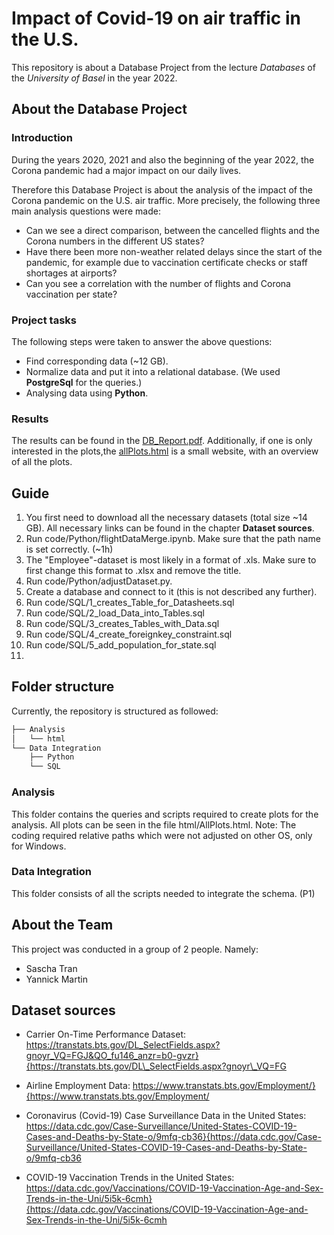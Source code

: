 # Impact of Covid-19 on air traffic in the U.S.

This repository is about a Database Project from the lecture _Databases_ of the _University of Basel_ in the year 2022.


## About the Database Project

### Introduction

During the years 2020, 2021 and also the beginning of the year 2022, the Corona pandemic had a major impact on our daily lives. 

Therefore this Database Project is about the analysis of the impact of the Corona pandemic on the U.S. air traffic.
More precisely, the following three main analysis questions were made:

- Can we see a direct comparison, between the cancelled flights and the Corona numbers in the different US states?
- Have there been more non-weather related delays since the start of the pandemic, for example due to vaccination certificate checks or staff shortages at airports?
- Can you see a correlation with the number of flights and Corona vaccination per state?

### Project tasks

The following steps were taken to answer the above questions:
- Find corresponding data (~12 GB).
- Normalize data and put it into a relational database. (We used **PostgreSql** for the queries.)
- Analysing data using **Python**.

### Results

The results can be found in the [DB_Report.pdf](https://github.com/saschatran/DatabaseProject/blob/main/DB_Report.pdf). Additionally, if one is only interested
in the plots,the [allPlots.html](https://github.com/saschatran/DatabaseProject/blob/main/Analysis/html/AllPlots.html) is a small website, with an overview of
all the plots.


## Guide

1. You first need to download all the necessary datasets (total size ~14 GB). All necessary links can be found in the chapter **Dataset sources**.
2. Run code/Python/flightDataMerge.ipynb. Make sure that the path name is set correctly. (~1h)
3. The "Employee"-dataset is most likely in a format of .xls. Make sure to first change this format to .xlsx and remove the title.
4. Run code/Python/adjustDataset.py.
5. Create a database and connect to it (this is not described any further).
6. Run code/SQL/1_creates_Table_for_Datasheets.sql
7. Run code/SQL/2_load_Data_into_Tables.sql
8. Run code/SQL/3_creates_Tables_with_Data.sql
9. Run code/SQL/4_create_foreignkey_constraint.sql
10. Run code/SQL/5_add_population_for_state.sql
11. 

## Folder structure

Currently, the repository is structured as followed: <!-- In Linux: tree -d -->

```bash
├── Analysis
│   └── html
└── Data Integration
    ├── Python
    └── SQL
```

### Analysis

This folder contains the queries and scripts required to create plots for the analysis. All plots can be seen in the file html/AllPlots.html.
Note: The coding required relative paths which were not adjusted on other OS, only for Windows.

### Data Integration

This folder consists of all the scripts needed to integrate the schema. (P1)


## About the Team

This project was conducted in a group of 2 people. Namely:
- Sascha Tran
- Yannick Martin


## Dataset sources

- Carrier On-Time Performance Dataset: https://transtats.bts.gov/DL_SelectFields.aspx?gnoyr_VQ=FGJ&QO_fu146_anzr=b0-gvzr}{https://transtats.bts.gov/DL\_SelectFields.aspx?gnoyr\_VQ=FG

- Airline Employment Data: https://www.transtats.bts.gov/Employment/}{https://www.transtats.bts.gov/Employment/

- Coronavirus (Covid-19) Case Surveillance Data in the United States: https://data.cdc.gov/Case-Surveillance/United-States-COVID-19-Cases-and-Deaths-by-State-o/9mfq-cb36}{https://data.cdc.gov/Case-Surveillance/United-States-COVID-19-Cases-and-Deaths-by-State-o/9mfq-cb36

- COVID-19 Vaccination Trends in the United States: https://data.cdc.gov/Vaccinations/COVID-19-Vaccination-Age-and-Sex-Trends-in-the-Uni/5i5k-6cmh}{https://data.cdc.gov/Vaccinations/COVID-19-Vaccination-Age-and-Sex-Trends-in-the-Uni/5i5k-6cmh


